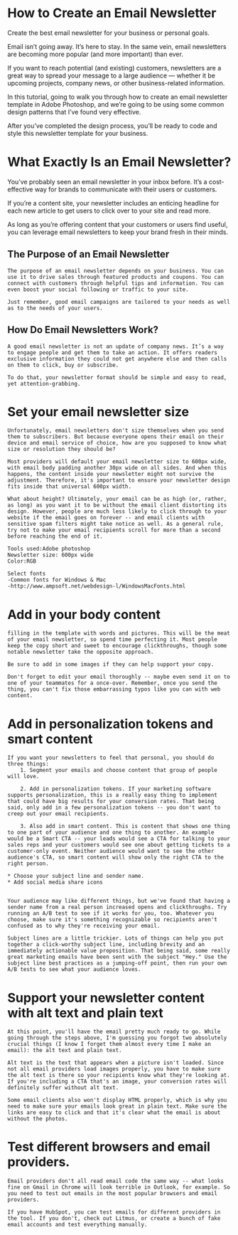 # How to Create an Email Newsletter
Create the best email newsletter for your business or personal goals.

Email isn’t going away. It’s here to stay. In the same vein, email newsletters are becoming more popular (and more important) than ever.

If you want to reach potential (and existing) customers, newsletters are a great way to spread your message to a large audience — whether it be upcoming projects, company news, or other business-related information.

In this tutorial, going to walk you through how to create an email newsletter template in Adobe Photoshop, and we’re going to be using some common design patterns that I’ve found very effective.

After you’ve completed the design process, you’ll be ready to code and style this newsletter template for your business.

# What Exactly Is an Email Newsletter?
You’ve probably seen an email newsletter in your inbox before. It’s a cost-effective way for brands to communicate with their users or customers.

If you’re a content site, your newsletter includes an enticing headline for each new article to get users to click over to your site and read more.

As long as you’re offering content that your customers or users find useful, you can leverage email newsletters to keep your brand fresh in their minds.

## The Purpose of an Email Newsletter
	The purpose of an email newsletter depends on your business. You can use it to drive sales through featured products and coupons. You can connect with customers through helpful tips and information. You can even boost your social following or traffic to your site.
	
	Just remember, good email campaigns are tailored to your needs as well as to the needs of your users.

## How Do Email Newsletters Work?
	A good email newsletter is not an update of company news. It’s a way to engage people and get them to take an action. It offers readers exclusive information they could not get anywhere else and then calls on them to click, buy or subscribe.
	
	To do that, your newsletter format should be simple and easy to read, yet attention-grabbing.

# Set your email newsletter size
	Unfortunately, email newsletters don't size themselves when you send them to subscribers. But because everyone opens their email on their device and email service of choice, how are you supposed to know what size or resolution they should be?
	
	Most providers will default your email newsletter size to 600px wide, with email body padding another 30px wide on all sides. And when this happens, the content inside your newsletter might not survive the adjustment. Therefore, it's important to ensure your newsletter design fits inside that universal 600px width.
	
	What about height? Ultimately, your email can be as high (or, rather, as long) as you want it to be without the email client distorting its design. However, people are much less likely to click through to your website if the email goes on forever -- and email clients with sensitive spam filters might take notice as well. As a general rule, try not to make your email recipients scroll for more than a second before reaching the end of it.

	Tools used:Adobe photoshop
	Newsletter size: 600px wide
	Color:RGB
	
	Select fonts
	-Common fonts for Windows & Mac
	-http://www.ampsoft.net/webdesign-l/WindowsMacFonts.html
	
# Add in your body content
	filling in the template with words and pictures. This will be the meat of your email newsletter, so spend time perfecting it. Most people keep the copy short and sweet to encourage clickthroughs, though some notable newsletter take the opposite approach.
	
	Be sure to add in some images if they can help support your copy.
	
	Don't forget to edit your email thoroughly -- maybe even send it on to one of your teammates for a once-over. Remember, once you send the thing, you can't fix those embarrassing typos like you can with web content.
	
# Add in personalization tokens and smart content
	
	If you want your newsletters to feel that personal, you should do three things:	
		1. Segment your emails and choose content that group of people will love.
		
		2. Add in personalization tokens. If your marketing software supports personalization, this is a really easy thing to implement that could have big results for your conversion rates. That being said, only add in a few personalization tokens -- you don't want to creep out your email recipients.
		
		3. Also add in smart content. This is content that shows one thing to one part of your audience and one thing to another. An example would be a Smart CTA -- your leads would see a CTA for talking to your sales reps and your customers would see one about getting tickets to a customer-only event. Neither audience would want to see the other audience's CTA, so smart content will show only the right CTA to the right person.

	* Choose your subject line and sender name.
	* Add social media share icons


	Your audience may like different things, but we've found that having a sender name from a real person increased opens and clickthroughs. Try running an A/B test to see if it works for you, too. Whatever you choose, make sure it's something recognizable so recipients aren't confused as to why they're receiving your email.
	
	Subject lines are a little trickier. Lots of things can help you put together a click-worthy subject line, including brevity and an immediately actionable value proposition. That being said, some really great marketing emails have been sent with the subject "Hey." Use the subject line best practices as a jumping-off point, then run your own A/B tests to see what your audience loves.

	
# Support your newsletter content with alt text and plain text
	At this point, you'll have the email pretty much ready to go. While going through the steps above, I'm guessing you forgot two absolutely crucial things (I know I forget them almost every time I make an email): the alt text and plain text.
	
	Alt text is the text that appears when a picture isn't loaded. Since not all email providers load images properly, you have to make sure the alt text is there so your recipients know what they're looking at. If you're including a CTA that's an image, your conversion rates will definitely suffer without alt text.
	
	Some email clients also won't display HTML properly, which is why you need to make sure your emails look great in plain text. Make sure the links are easy to click and that it's clear what the email is about without the photos.

# Test different browsers and email providers.
	
	Email providers don't all read email code the same way -- what looks fine on Gmail in Chrome will look terrible in Outlook, for example. So you need to test out emails in the most popular browsers and email providers.
	
	If you have HubSpot, you can test emails for different providers in the tool. If you don't, check out Litmus, or create a bunch of fake email accounts and test everything manually.

